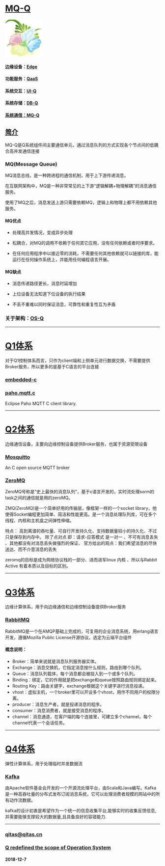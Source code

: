 ﻿# [MQ-Q](https://github.com/OS-Q/MQ-Q) 

[![sites](OS-Q/OS-Q.png)](http://www.os-q.com)

#### 边缘设备：[Edge](https://github.com/OS-Q/Edge-Q)
#### 功能服务：[QaaS](https://github.com/OS-Q/QaaS)
#### 系统交互：[UI-Q](https://github.com/OS-Q/UI-Q)
#### 系统存储：[DB-Q](https://github.com/OS-Q/DB-Q)
#### [系统通信：MQ-Q](https://github.com/OS-Q/MQ-Q)


## [简介](https://github.com/OS-Q/MQ-Q/wiki)

MQ-Q是Q系统组件间主要通信单元，通过消息队列的方式实现各个节点间的低耦合高并发通信连接

### MQ(Message Queue)

MQ消息总线，是一种跨进程的通信机制，用于上下游传递消息。

在互联网架构中，MQ是一种非常常见的上下游“逻辑解耦+物理解耦”的消息通信服务。

使用了MQ之后，消息发送上游只需要依赖MQ，逻辑上和物理上都不用依赖其他服务。

#### MQ优点

* 处理高并发情况，变成异步处理

* 松耦合，对MQ的调用不依赖于任何其它应用，没有任何依赖或者时序要求。

* 在任何应用程序中以接近零的消耗，不需要任何其他依赖就可以链接的库，能运行在任何操作系统上，并能用任何编程语言开展。

#### MQ缺点

* 消息传递路径更长，消息时延增加

* 上位设备无法知道下位设备的执行结果

* 不丢不重难以同时保证消息，可靠性和重复性互为矛盾


### 关于架构：[OS-Q](https://github.com/OS-Q/OS-Q)

---


# [Q1体系](https://github.com/OS-Q/Q1) 

对于Q1控制体系而言，只作为client端和上侧单元进行数据交换，不需要提供Broker服务，所以更多的是基于C语言的平台连接

### [embedded-c](https://github.com/eclipse/paho.mqtt.embedded-c) 

### [paho.mqtt.c](https://github.com/eclipse/paho.mqtt.c) 

Eclipse Paho MQTT C client library.

---

# [Q2体系](https://github.com/OS-Q/Q2) 

边缘通信设备，主要向边缘控制设备提供Broker服务，也属于资源受限设备

### [Mosquitto](https://github.com/eclipse/mosquitto) 

An C open source MQTT broker 

### [ZeroMQ](https://github.com/zeromq) 

ZeroMQ号称是“史上最快的消息队列”，基于c语言开发的，实时流处理sorm的task之间的通信就是用的zeroMQ。

ZMQ(ZeroMQ)是一个简单好用的传输层，像框架一样的一个socket library，他使得Socket编程更加简单、简洁和性能更高。是一个消息处理队列库，可在多个线程、内核和主机盒之间弹性伸缩。

特点： 高到离谱的吞吐量、可自行开发持久化、支持数据量较小的持久化、不过只是保存到内存中。 
除了点对点 即：请求-应答模式 是一对一 、不可有消息丢失 、其他都没有对消息丢失做强烈的保证、 
官方给出的观点：我们希望消息的尽快送达、而不介意消息的丢失

zeromq的目标是成为网络协议栈的一部分、进而进军linux 内核 、所以与Rabbit Active 有着本质以及目标的区别。

---

# [Q3体系](https://github.com/OS-Q/Q3) 

边缘计算体系，用于向边缘通信和边缘控制设备提供Broker服务

### [RabbitMQ](https://github.com/rabbitmq) 

 RabbitMQ是一个在AMQP基础上完成的，可复用的企业消息系统，用erlang语言开发，遵循Mozilla Public License开源协议。选定为云端平台组件

#### 概念说明：

- Broker：简单来说就是消息队列服务器实体。
- Exchange：消息交换机，它指定消息按什么规则，路由到哪个队列。
- Queue：消息队列载体，每个消息都会被投入到一个或多个队列。
- Binding：绑定，它的作用就是把exchange和queue按照路由规则绑定起来。
- Routing Key：路由关键字，exchange根据这个关键字进行消息投递。
- vhost：虚拟主机，一个broker里可以开设多个vhost，用作不同用户的权限分离。
- producer：消息生产者，就是投递消息的程序。
- consumer：消息消费者，就是接受消息的程序。
- channel：消息通道，在客户端的每个连接里，可建立多个channel，每个channel代表一个会话任务。

---

# [Q4体系](https://github.com/OS-Q/Q4) 

弹性计算体系，用于处理临时并发数据流

### [Kafka](hhttps://github.com/apache/kafka) 

由Apache软件基金会开发的一个开源流处理平台，由Scala和Java编写。Kafka是一种高吞吐量的分布式发布订阅消息系统，它可以处理消费者规模的网站中的所有动作流数据。 

kafka的设计初衷是希望作为一个统一的信息收集平台,能够实时的收集反馈信息,并需要能够支撑较大的数据量,且具备良好的容错能力.

---

###  qitas@qitas.cn

###  [Q redefined the scope of Operation System](http://www.OS-Q.com)

####  2018-12-7